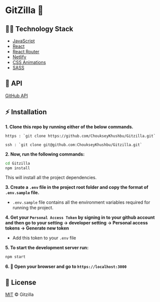 
# GitZilla :star2:

## :woman_technologist: Technology Stack
  * [JavaScript](https://developer.mozilla.org/en-US/docs/Web/JavaScript)
  * [React](https://reactjs.org)
  * [React Router](https://reactrouter.com/)
  * [Netlify](https://www.netlify.com/)
  * [CSS Animations](https://www.youtube.com/playlist?list=PL4cUxeGkcC9iGYgmEd2dm3zAKzyCGDtM5)
  * [SASS](https://sass-lang.com/documentation/syntax)

## :round_pushpin: API
  [GitHub API](https://docs.github.com/en/graphql)

## :zap: Installation
**1. Clone this repo by running either of the below commands.**

    https : `git clone https://github.com/ChoukseyKhushbu/Gitzilla.git`
  
    ssh : `git clone git@github.com:ChoukseyKhushbu/Gitzilla.git`

**2. Now, run the following commands:**

  ```bash
cd Gitzilla
npm install
```
This will install all the project dependencies.

**3. Create a `.env` file in the project root folder and copy the format of `.env.sample` file.**

   - `.env.sample` file contains all the environment variables required for running the project. 
 
**4. Get your `Personal Access Token` by signing in to your github account and then go to your setting -> developer setting -> Personal access tokens -> Generate new token**

   - Add this token to your `.env` file

**5. To start the development server run:**
```bash
npm start
```
**6. :tada: Open your browser and go to `https://localhost:3000`**

## :page_facing_up: License
[MIT](./LICENSE) © Gitzilla
